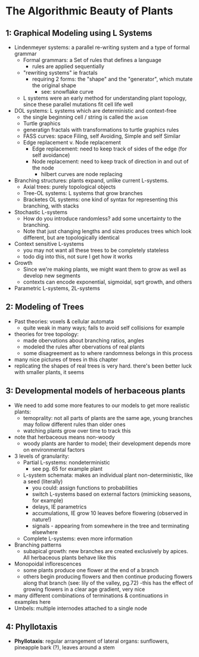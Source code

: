 # The Algorithmic Beauty of Plants

## 1: Graphical Modeling using L Systems

- Lindenmeyer systems: a parallel re-writing system and a type of formal grammar
  - Formal grammars: a Set of rules that defines a language
    - rules are applied sequentially
  - "rewriting systems" ie fractals
    - requiring 2 forms: the "shape" and the "generator", which mutate the original shape
      - see: snowflake curve
  - L systems were an early method for understanding plant topology, since these parallel mutations fit cell life well
- DOL systems: L systems which are deterministic and context-free
  - the single beginning cell / string is called the `axiom`
  - Turtle graphics
  - generatign fractals with transformations to turtle graphics rules
  - FASS curves: space Filing, self Avoiding, Simple and self Similar
  - Edge replacement v. Node replacement
    - Edge replacement: need to keep track of sides of the edge (for self avoidance)
    - Node replacement: need to keep track of direction in and out of the node
      - hilbert curves are node replacing
- Branching structures: plants expand, unlike current L-systems.
  - Axial trees: purely topological objects
  - Tree-OL systems: L systems that grow branches
  - Bracketes OL systems: one kind of syntax for representing this branching, with stacks
- Stochastic L-systems
  - How do you introduce randomless? add some uncertainty to the branching.
  - Note that just changing lengths and sizes produces trees which look different, but are topologically identical
- Context sensitive L-systems
  - you may not want all these trees to be completely stateless
  - todo dig into this, not sure I get how it works
- Growth
  - Since we're making plants, we might want them to grow as well as develop new segments
  - contexts can encode exponential, sigmoidal, sqrt growth, and others
- Parametric L-systems, 2L-systems

## 2: Modeling of Trees

- Past theories: voxels & cellular automata
  - quite weak in many ways; fails to avoid self collisions for example
- theories for tree topology:
  - made obervations about branching ratios, angles
  - modeled the rules after obervations of real plants
  - some disagreement as to where randomness belongs in this process
- many nice pictures of trees in this chapter
- replicating the shapes of real trees is very hard. there's been better luck with smaller plants, it seems

## 3: Developmental models of herbaceous plants

- We need to add some more features to our models to get more realistic plants:
  - temoprality: not all parts of plants are the same age, young branches may follow different rules than older ones
  - watching plants grow over time to track this
- note that herbaceous means non-woody
  - woody plants are harder to model; their development depends more on environmental factors
- 3 levels of granularity:
  - Partial L-systems: nondeterministic
    - see pg. 65 for example plant
  - L-system schemata: makes an individual plant non-deterministic, like a seed (literally)
    - you could: assign functions to probabilities
    - switch L-systems based on external factors (mimicking seasons, for example)
    - delays, IE parametrics
    - accumulations, IE grow 10 leaves before flowering (observed in nature!)
    - signals - appearing from somewhere in the tree and terminating elsewhere
  - Complete L-systems: even more information
- Branching patterns
  - subapical growth: new branches are created exclusively by apices. All herbaceous plants behave like this
- Monopoidal inflorescences
  - some plants produce one flower at the end of a branch
  - others begin producing flowers and then continue producing flowers along that branch (see: lily of the valley, pg.72)
        -this has the effect of growing flowers in a clear age gradient, very nice
- many different combinations of terminations & continuations in examples here
- Umbels: multiple internodes attached to a single node

## 4: Phyllotaxis

- **Phyllotaxis**: regular arrangement of lateral organs: sunflowers, pineapple bark (?), leaves around a stem
